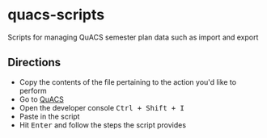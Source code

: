 # quacs-scripts
Scripts for managing QuACS semester plan data such as import and export

## Directions
- Copy the contents of the file pertaining to the action you'd like to perform
- Go to [QuACS](https://quacs.org)
- Open the developer console <kbd>Ctrl + Shift + I</kbd>
- Paste in the script
- Hit <kbd>Enter</kbd> and follow the steps the script provides
